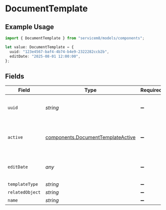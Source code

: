 # DocumentTemplate

## Example Usage

```typescript
import { DocumentTemplate } from "servicem8/models/components";

let value: DocumentTemplate = {
  uuid: "123e4567-baf4-4b74-b4e9-2322282ccb2b",
  editDate: "2025-08-01 12:00:00",
};
```

## Fields

| Field                                                                                  | Type                                                                                   | Required                                                                               | Description                                                                            | Example                                                                                |
| -------------------------------------------------------------------------------------- | -------------------------------------------------------------------------------------- | -------------------------------------------------------------------------------------- | -------------------------------------------------------------------------------------- | -------------------------------------------------------------------------------------- |
| `uuid`                                                                                 | *string*                                                                               | :heavy_minus_sign:                                                                     | Unique identifier for this record                                                      | 123e4567-baf4-4b74-b4e9-2322282ccb2b                                                   |
| `active`                                                                               | [components.DocumentTemplateActive](../../models/components/documenttemplateactive.md) | :heavy_minus_sign:                                                                     | Record active/deleted flag.  Valid values are [0,1]                                    |                                                                                        |
| `editDate`                                                                             | *any*                                                                                  | :heavy_minus_sign:                                                                     | Timestamp at which record was last modified                                            | 2025-08-01 12:00:00                                                                    |
| `templateType`                                                                         | *string*                                                                               | :heavy_minus_sign:                                                                     | (Read only)                                                                            |                                                                                        |
| `relatedObject`                                                                        | *string*                                                                               | :heavy_minus_sign:                                                                     | (Read only)                                                                            |                                                                                        |
| `name`                                                                                 | *string*                                                                               | :heavy_minus_sign:                                                                     | N/A                                                                                    |                                                                                        |